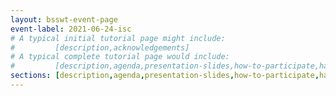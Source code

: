 ```yaml
---
layout: bsswt-event-page
event-label: 2021-06-24-isc
# A typical initial tutorial page might include:
#         [description,acknowledgements]
# A typical complete tutorial page would include: 
#         [description,agenda,presentation-slides,how-to-participate,hands-on-exercises,stay-in-touch,resources-from-presentations,requested-citation,acknowledgments]
sections: [description,agenda,presentation-slides,how-to-participate,hands-on-exercises,stay-in-touch,resources-from-presentations,requested-citation,acknowledgments]
---
```


